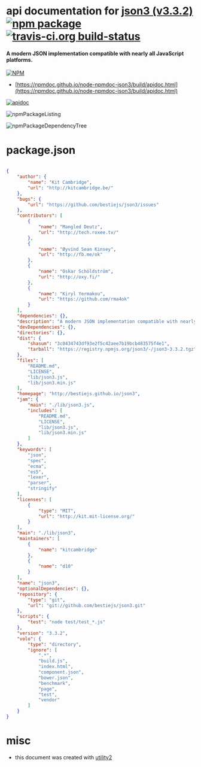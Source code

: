 # api documentation for  [json3 (v3.3.2)](http://bestiejs.github.io/json3)  [![npm package](https://img.shields.io/npm/v/npmdoc-json3.svg?style=flat-square)](https://www.npmjs.org/package/npmdoc-json3) [![travis-ci.org build-status](https://api.travis-ci.org/npmdoc/node-npmdoc-json3.svg)](https://travis-ci.org/npmdoc/node-npmdoc-json3)
#### A modern JSON implementation compatible with nearly all JavaScript platforms.

[![NPM](https://nodei.co/npm/json3.png?downloads=true&downloadRank=true&stars=true)](https://www.npmjs.com/package/json3)

- [https://npmdoc.github.io/node-npmdoc-json3/build/apidoc.html](https://npmdoc.github.io/node-npmdoc-json3/build/apidoc.html)

[![apidoc](https://npmdoc.github.io/node-npmdoc-json3/build/screenCapture.buildCi.browser.%252Ftmp%252Fbuild%252Fapidoc.html.png)](https://npmdoc.github.io/node-npmdoc-json3/build/apidoc.html)

![npmPackageListing](https://npmdoc.github.io/node-npmdoc-json3/build/screenCapture.npmPackageListing.svg)

![npmPackageDependencyTree](https://npmdoc.github.io/node-npmdoc-json3/build/screenCapture.npmPackageDependencyTree.svg)



# package.json

```json

{
    "author": {
        "name": "Kit Cambridge",
        "url": "http://kitcambridge.be/"
    },
    "bugs": {
        "url": "https://github.com/bestiejs/json3/issues"
    },
    "contributors": [
        {
            "name": "Mangled Deutz",
            "url": "http://tech.roxee.tv/"
        },
        {
            "name": "Øyvind Sean Kinsey",
            "url": "http://fb.me/ok"
        },
        {
            "name": "Oskar Schöldström",
            "url": "http://oxy.fi/"
        },
        {
            "name": "Kiryl Yermakou",
            "url": "https://github.com/rma4ok"
        }
    ],
    "dependencies": {},
    "description": "A modern JSON implementation compatible with nearly all JavaScript platforms.",
    "devDependencies": {},
    "directories": {},
    "dist": {
        "shasum": "3c0434743df93e2f5c42aee7b19bcb483575f4e1",
        "tarball": "https://registry.npmjs.org/json3/-/json3-3.3.2.tgz"
    },
    "files": [
        "README.md",
        "LICENSE",
        "lib/json3.js",
        "lib/json3.min.js"
    ],
    "homepage": "http://bestiejs.github.io/json3",
    "jam": {
        "main": "./lib/json3.js",
        "includes": [
            "README.md",
            "LICENSE",
            "lib/json3.js",
            "lib/json3.min.js"
        ]
    },
    "keywords": [
        "json",
        "spec",
        "ecma",
        "es5",
        "lexer",
        "parser",
        "stringify"
    ],
    "licenses": [
        {
            "type": "MIT",
            "url": "http://kit.mit-license.org/"
        }
    ],
    "main": "./lib/json3",
    "maintainers": [
        {
            "name": "kitcambridge"
        },
        {
            "name": "d10"
        }
    ],
    "name": "json3",
    "optionalDependencies": {},
    "repository": {
        "type": "git",
        "url": "git://github.com/bestiejs/json3.git"
    },
    "scripts": {
        "test": "node test/test_*.js"
    },
    "version": "3.3.2",
    "volo": {
        "type": "directory",
        "ignore": [
            ".*",
            "build.js",
            "index.html",
            "component.json",
            "bower.json",
            "benchmark",
            "page",
            "test",
            "vendor"
        ]
    }
}
```



# misc
- this document was created with [utility2](https://github.com/kaizhu256/node-utility2)

